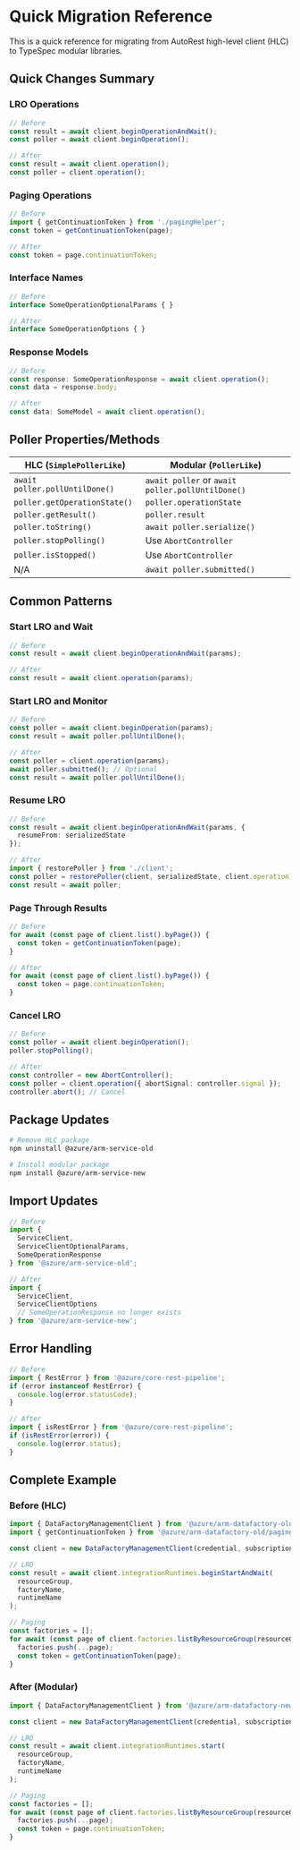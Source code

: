 # Quick Migration Reference

This is a quick reference for migrating from AutoRest high-level client (HLC) to TypeSpec modular libraries.

## Quick Changes Summary

### LRO Operations
```typescript
// Before
const result = await client.beginOperationAndWait();
const poller = await client.beginOperation();

// After  
const result = await client.operation();
const poller = client.operation();
```

### Paging Operations
```typescript
// Before
import { getContinuationToken } from './pagingHelper';
const token = getContinuationToken(page);

// After
const token = page.continuationToken;
```

### Interface Names
```typescript
// Before
interface SomeOperationOptionalParams { }

// After
interface SomeOperationOptions { }
```

### Response Models
```typescript
// Before
const response: SomeOperationResponse = await client.operation();
const data = response.body;

// After
const data: SomeModel = await client.operation();
```

## Poller Properties/Methods

| HLC (`SimplePollerLike`) | Modular (`PollerLike`) |
|--------------------------|------------------------|
| `await poller.pollUntilDone()` | `await poller` or `await poller.pollUntilDone()` |
| `poller.getOperationState()` | `poller.operationState` |
| `poller.getResult()` | `poller.result` |
| `poller.toString()` | `await poller.serialize()` |
| `poller.stopPolling()` | Use `AbortController` |
| `poller.isStopped()` | Use `AbortController` |
| N/A | `await poller.submitted()` |

## Common Patterns

### Start LRO and Wait
```typescript
// Before
const result = await client.beginOperationAndWait(params);

// After
const result = await client.operation(params);
```

### Start LRO and Monitor
```typescript
// Before
const poller = await client.beginOperation(params);
const result = await poller.pollUntilDone();

// After
const poller = client.operation(params);
await poller.submitted(); // Optional
const result = await poller.pollUntilDone();
```

### Resume LRO
```typescript
// Before
const result = await client.beginOperationAndWait(params, {
  resumeFrom: serializedState
});

// After
import { restorePoller } from './client';
const poller = restorePoller(client, serializedState, client.operation);
const result = await poller;
```

### Page Through Results
```typescript
// Before
for await (const page of client.list().byPage()) {
  const token = getContinuationToken(page);
}

// After
for await (const page of client.list().byPage()) {
  const token = page.continuationToken;
}
```

### Cancel LRO
```typescript
// Before
const poller = await client.beginOperation();
poller.stopPolling();

// After
const controller = new AbortController();
const poller = client.operation({ abortSignal: controller.signal });
controller.abort(); // Cancel
```

## Package Updates

```bash
# Remove HLC package
npm uninstall @azure/arm-service-old

# Install modular package
npm install @azure/arm-service-new
```

## Import Updates

```typescript
// Before
import { 
  ServiceClient, 
  ServiceClientOptionalParams,
  SomeOperationResponse 
} from '@azure/arm-service-old';

// After
import { 
  ServiceClient, 
  ServiceClientOptions
  // SomeOperationResponse no longer exists
} from '@azure/arm-service-new';
```

## Error Handling

```typescript
// Before
import { RestError } from '@azure/core-rest-pipeline';
if (error instanceof RestError) {
  console.log(error.statusCode);
}

// After
import { isRestError } from '@azure/core-rest-pipeline';
if (isRestError(error)) {
  console.log(error.status);
}
```

## Complete Example

### Before (HLC)
```typescript
import { DataFactoryManagementClient } from '@azure/arm-datafactory-old';
import { getContinuationToken } from '@azure/arm-datafactory-old/pagingHelper';

const client = new DataFactoryManagementClient(credential, subscriptionId);

// LRO
const result = await client.integrationRuntimes.beginStartAndWait(
  resourceGroup, 
  factoryName, 
  runtimeName
);

// Paging
const factories = [];
for await (const page of client.factories.listByResourceGroup(resourceGroup).byPage()) {
  factories.push(...page);
  const token = getContinuationToken(page);
}
```

### After (Modular)
```typescript
import { DataFactoryManagementClient } from '@azure/arm-datafactory-new';

const client = new DataFactoryManagementClient(credential, subscriptionId);

// LRO
const result = await client.integrationRuntimes.start(
  resourceGroup, 
  factoryName, 
  runtimeName
);

// Paging
const factories = [];
for await (const page of client.factories.listByResourceGroup(resourceGroup).byPage()) {
  factories.push(...page);
  const token = page.continuationToken;
}
```